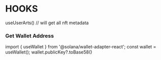 # HOOKS

useUserArts() // will get all nft metadata 

###  Get Wallet Address

import { useWallet } from '@solana/wallet-adapter-react';
const wallet = useWallet();
wallet.publicKey?.toBase58() 